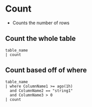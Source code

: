 # Count

- Counts the number of rows

## Count the whole table

```KQL
table_name
| count
```

## Count based off of where

```KQL
table_name
| where ColumnName1 >= ago(1h)
  and ColumnName2 == "string1"
  and ColumnName3 > 0
| count
```
